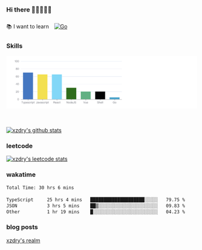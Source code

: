 ### Hi there 👋👋👋👋👋

 :books: I want to learn <a href="https://go.dev/" target="_blank"><img style="margin: 10px" src="https://profilinator.rishav.dev/skills-assets/go-original.svg" alt="Go" height="50" /></a>  

### Skills
![](img/2022-09-05-22-04-20.png)

<br />

[![xzdry's github stats](https://github-readme-stats.vercel.app/api?username=xzdry&count_private=true&show_icons=true&theme=vue)](https://github.com/xzdry)

### leetcode
[![xzdry's leetcode stats](https://leetcard.jacoblin.cool/xzdry-2?theme=light&font=Anek%20Kannada&site=cn)](https://leetcode.cn/u/xzdry-2/)

### wakatime
<!--START_SECTION:waka-->

```text
Total Time: 30 hrs 6 mins

TypeScript     25 hrs 4 mins   ████████████████████░░░░░   79.75 %
JSON           3 hrs 5 mins    ██▒░░░░░░░░░░░░░░░░░░░░░░   09.83 %
Other          1 hr 19 mins    █░░░░░░░░░░░░░░░░░░░░░░░░   04.23 %
```

<!--END_SECTION:waka-->

### blog posts
[xzdry's realm](https://www.justdry.net/)
